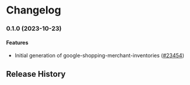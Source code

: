 # Changelog

### 0.1.0 (2023-10-23)

#### Features

* Initial generation of google-shopping-merchant-inventories ([#23454](https://github.com/googleapis/google-cloud-ruby/issues/23454)) 

## Release History
